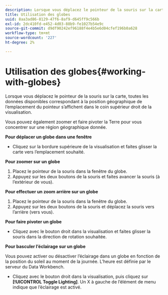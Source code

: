 ```yaml
---
description: Lorsque vous déplacez le pointeur de la souris sur la carte, toutes les données disponibles correspondant à la position géographique de l’emplacement du pointeur s’affichent dans le coin supérieur droit de la visualisation.
title: Utilisation des globes
uuid: 8aa3ad86-8129-47f6-8af9-d645ff9c566b
exl-id: 2dc410fd-e452-4d03-88b9-fe1027b54e9c
source-git-commit: d9df90242ef96188f4e4b5e6d04cfef196b0a628
workflow-type: tm+mt
source-wordcount: '227'
ht-degree: 2%

---
```


# Utilisation des globes{#working-with-globes}

Lorsque vous déplacez le pointeur de la souris sur la carte, toutes les données disponibles correspondant à la position géographique de l’emplacement du pointeur s’affichent dans le coin supérieur droit de la visualisation.

Vous pouvez également zoomer et faire pivoter la Terre pour vous concentrer sur une région géographique donnée.

**Pour déplacer un globe dans une fenêtre**

* Cliquez sur la bordure supérieure de la visualisation et faites glisser la carte vers l’emplacement souhaité.

**Pour zoomer sur un globe**

1. Placez le pointeur de la souris dans la fenêtre du globe.
1. Appuyez sur les deux boutons de la souris et faites avancer la souris (à l’extérieur de vous).

**Pour effectuer un zoom arrière sur un globe**

1. Placez le pointeur de la souris dans la fenêtre du globe.
1. Appuyez sur les deux boutons de la souris et déplacez la souris vers l’arrière (vers vous).

**Pour faire pivoter un globe**

* Cliquez avec le bouton droit dans la visualisation et faites glisser la souris dans la direction de rotation souhaitée.

**Pour basculer l’éclairage sur un globe**

Vous pouvez activer ou désactiver l’éclairage dans un globe en fonction de la position du soleil au moment de la journée. L’heure est définie par le serveur du Data Workbench.

* Cliquez avec le bouton droit dans la visualisation, puis cliquez sur **[!UICONTROL Toggle Lighting]**. Un X à gauche de l’élément de menu indique que l’éclairage est activé.
